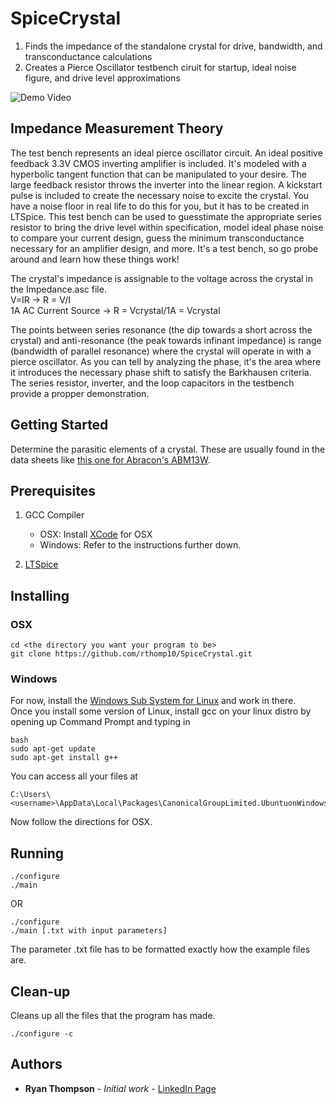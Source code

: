 # SpiceCrystal
1. Finds the impedance of the standalone crystal for drive, bandwidth, and transconductance calculations  
2. Creates a Pierce Oscillator testbench ciruit for startup, ideal noise figure, and drive level approximations

![Demo Video](example.gif)

## Impedance Measurement Theory
The test bench represents an ideal pierce oscillator circuit. An ideal positive feedback 3.3V CMOS inverting amplifier is included. It's modeled with a hyperbolic tangent function that can be manipulated to your desire. The large feedback resistor throws the inverter into the linear region. A kickstart pulse is included to create the necessary noise to excite the crystal. You have a noise floor in real life to do this for you, but it has to be created in LTSpice. This test bench can be used to guesstimate the appropriate series resistor to bring the drive level within specification, model ideal phase noise to compare your current design, guess the minimum transconductance necessary for an amplifier design, and more. It's a test bench, so go probe around and learn how these things work!

The crystal's impedance is assignable to the voltage across the crystal in the Impedance.asc file.  
V=IR -> R = V/I  
1A AC Current Source -> R = Vcrystal/1A = Vcrystal  

The points between series resonance (the dip towards a short across the crystal) and anti-resonance (the peak towards infinant impedance) is range (bandwidth of parallel resonance) where the crystal will operate in with a pierce oscillator. As you can tell by analyzing the phase, it's the area where it introduces the necessary phase shift to satisfy the Barkhausen criteria. The series resistor, inverter, and the loop capacitors in the testbench provide a propper demonstration.

## Getting Started

Determine the parasitic elements of a crystal. These are usually found in the data sheets like [this one for Abracon's ABM13W](https://abracon.com/datasheets/ABM13W.pdf). 

## Prerequisites

1. GCC Compiler   
   - OSX: Install [XCode](https://developer.apple.com/xcode/) for OSX  
   - Windows: Refer to the instructions further down.

2. [LTSpice](https://www.analog.com/en/design-center/design-tools-and-calculators/ltspice-simulator.html)


## Installing
### OSX
```
cd <the directory you want your program to be>
git clone https://github.com/rthomp10/SpiceCrystal.git
```
### Windows

For now, install the [Windows Sub System for Linux](https://docs.microsoft.com/en-us/windows/wsl/install-win10) and work in there.  
Once you install some version of Linux, install gcc on your linux distro by opening up Command Prompt and typing in
```
bash
sudo apt-get update
sudo apt-get install g++
```

You can access all your files at 
```
C:\Users\<username>\AppData\Local\Packages\CanonicalGroupLimited.UbuntuonWindows_79rhkp1fndgsc\LocalState 
```
Now follow the directions for OSX.

## Running
```
./configure
./main
```
OR
```
./configure
./main [.txt with input parameters] 
```  
The parameter .txt file has to be formatted exactly how the example files are.
## Clean-up 
Cleans up all the files that the program has made.
```
./configure -c 
```
## Authors

* **Ryan Thompson** - *Initial work* - [LinkedIn Page](https://www.linkedin.com/in/rthomp10/)
